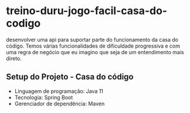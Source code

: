 # treino-duru-jogo-facil-casa-do-codigo
desenvolver uma api para suportar parte do funcionamento da casa do código. Temos várias funcionalidades de dificuldade progressiva e com uma regra de negócio que eu imagino que seja de um entendimento mais direto.

## Setup do Projeto - Casa do código
* Linguagem de programação: Java 11
* Tecnologia: Spring Boot
* Gerenciador de dependência: Maven
